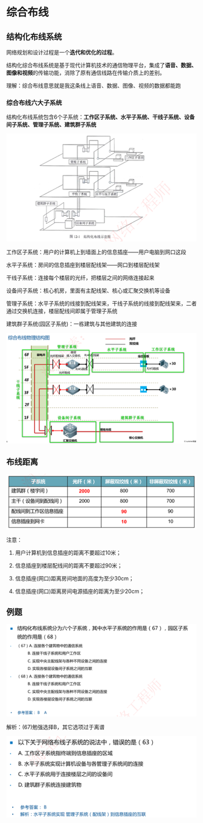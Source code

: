 # 综合布线

## 结构化布线系统

网络规划和设计过程是一个**迭代和优化的过程**。

结构化综合布线系统是基于现代计算机技术的通信物理平台，集成了**语音、数据、图像和视频**的传输功能，消除了原有通信线路在传输介质上的差别。

理解：综合布线意思就是我这条线上语音、数据、图像、视频的数据都能跑

### 综合布线六大子系统

结构化布线系统包含6个子系统：**工作区子系统、水平子系统、干线子系统、设备间子系统、管理子系统、建筑群子系统**

![image-20230314211747261](./assets/image-20230314211747261.png)

工作区子系统：用户的计算机上到墙面上的信息插座——用户电脑到网口这段

水平子系统：房间的信息插座到楼层配线架——网口到楼层配线架

干线子系统：连接每个楼层的光纤，把楼层之间的网络连接起来

设备间子系统：核心机房，里面有主配线架、核心或汇聚交换机等设备

管理子系统：水平子系统的线接到配线架来，干线子系统的线接到配线架来，二者通过交换机连接，楼层配线间即属于管理子系统

建筑群子系统(园区子系统)：一栋建筑与其他建筑的连接

![image-20230314213049912](./assets/image-20230314213049912.png)

## 布线距离

![image-20230314213632416](./assets/image-20230314213632416.png)

注意：

1. 用户计算机到信息插座的距离不要超过10米；

2. 信息插座到楼层配线间的距离不要超过90米；
2. 信息插座(网口)距离房间地面的高度为至少30cm；
2. 信息插座(网口)距离房间电源插座的距离为至少20cm；

## 例题

![image-20230314214011241](./assets/image-20230314214011241.png)

解析：(67)勉强选择B，其它选项过于离谱

![image-20230314214238975](./assets/image-20230314214238975.png)